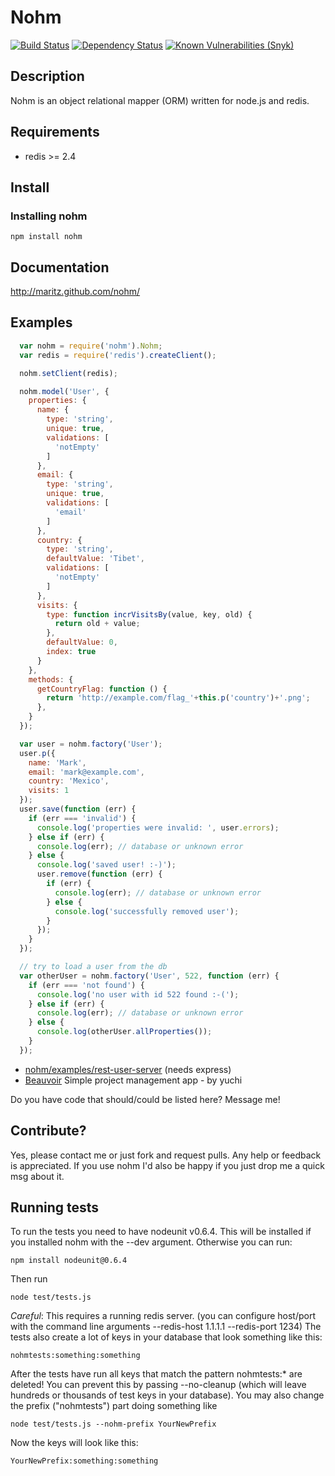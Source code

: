 # Nohm

[![Build Status](https://travis-ci.org/maritz/nohm.svg?branch=master)](https://travis-ci.org/maritz/nohm)
[![Dependency Status](https://david-dm.org/maritz/nohm.svg)](https://david-dm.org/maritz/nohm)
[![Known Vulnerabilities (Snyk)](https://snyk.io/test/github/maritz/nohm/badge.svg)](https://snyk.io/test/github/maritz/nohm)


## Description

Nohm is an object relational mapper (ORM) written for node.js and redis.

## Requirements

* redis >= 2.4

## Install

### Installing nohm

    npm install nohm

## Documentation
http://maritz.github.com/nohm/

## Examples

~~~~ javascript
  var nohm = require('nohm').Nohm;
  var redis = require('redis').createClient();

  nohm.setClient(redis);

  nohm.model('User', {
    properties: {
      name: {
        type: 'string',
        unique: true,
        validations: [
          'notEmpty'
        ]
      },
      email: {
        type: 'string',
        unique: true,
        validations: [
          'email'
        ]
      },
      country: {
        type: 'string',
        defaultValue: 'Tibet',
        validations: [
          'notEmpty'
        ]
      },
      visits: {
        type: function incrVisitsBy(value, key, old) {
          return old + value;
        },
        defaultValue: 0,
        index: true
      }
    },
    methods: {
      getCountryFlag: function () {
        return 'http://example.com/flag_'+this.p('country')+'.png';
      },
    }
  });

  var user = nohm.factory('User');
  user.p({
    name: 'Mark',
    email: 'mark@example.com',
    country: 'Mexico',
    visits: 1
  });
  user.save(function (err) {
    if (err === 'invalid') {
      console.log('properties were invalid: ', user.errors);
    } else if (err) {
      console.log(err); // database or unknown error
    } else {
      console.log('saved user! :-)');
      user.remove(function (err) {
        if (err) {
          console.log(err); // database or unknown error
        } else {
          console.log('successfully removed user');
        }
      });
    }
  });

  // try to load a user from the db
  var otherUser = nohm.factory('User', 522, function (err) {
    if (err === 'not found') {
      console.log('no user with id 522 found :-(');
    } else if (err) {
      console.log(err); // database or unknown error
    } else {
      console.log(otherUser.allProperties());
    }
  });
~~~~


* [nohm/examples/rest-user-server](https://github.com/maritz/nohm/tree/master/examples/rest-user-server) (needs express)
* [Beauvoir](https://github.com/yuchi/Beauvoir) Simple project management app - by yuchi

Do you have code that should/could be listed here? Message me!

## Contribute?

Yes, please contact me or just fork and request pulls. Any help or feedback is appreciated. If you use nohm I'd also be happy if you just drop me a quick msg about it.

## Running tests
To run the tests you need to have nodeunit v0.6.4. This will be installed if you installed nohm with the --dev argument.
Otherwise you can run:

    npm install nodeunit@0.6.4

Then run

    node test/tests.js

*Careful*: This requires a running redis server. (you can configure host/port with the command line arguments --redis-host 1.1.1.1 --redis-port 1234)
The tests also create a lot of keys in your database that look something like this:

    nohmtests:something:something

After the tests have run all keys that match the pattern nohmtests:* are deleted!
You can prevent this by passing --no-cleanup (which will leave hundreds or thousands of test keys in your database).
You may also change the prefix ("nohmtests") part doing something like

    node test/tests.js --nohm-prefix YourNewPrefix

Now the keys will look like this:

    YourNewPrefix:something:something
